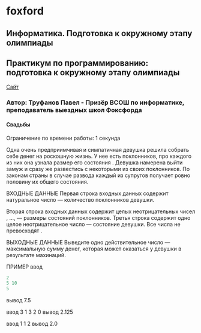 # foxford
## Информатика. Подготовка к окружному этапу олимпиады ##

## Практикум по программированию: подготовка к окружному этапу олимпиады ##

<p>
    <a href="https://foxford.ru/courses/995/lessons/28399">Сайт</a>
</p>

### Автор: Труфанов Павел - Призёр ВСОШ по информатике, преподаватель выездных школ Фоксфорда ###

#### Свадьбы ####

Ограничение по времени работы: 1 секунда

Одна очень предприимчивая и симпатичная девушка решила собрать себе денег на роскошную жизнь. 
У нее есть  поклонников, про каждого из них она узнала размер его состояния . 
Девушка намерена выйти замуж и сразу же развестись с некоторыми из своих поклонников. 
По законам страны в случае развода каждый из супругов получает ровно половину их общего состояния.

ВХОДНЫЕ ДАННЫЕ
Первая строка входных данных содержит натуральное число  — количество поклонников девушки.

Вторая строка входных данных содержит  целых неотрицательных чисел , …,  — размеры состояний поклонников. 
Третья строка содержит одно целое неотрицательное число  — состояние девушки. Все числа не превосходят .

ВЫХОДНЫЕ ДАННЫЕ
Выведите одно действительное число — максимальную сумму денег, которая может оказаться у девушки в результате махинаций.

ПРИМЕР
ввод
```c++
2
5 10
5
```
вывод
7.5

ввод
3
1 3 2
0
вывод
2.125

ввод
1
1
2
вывод
2.0
